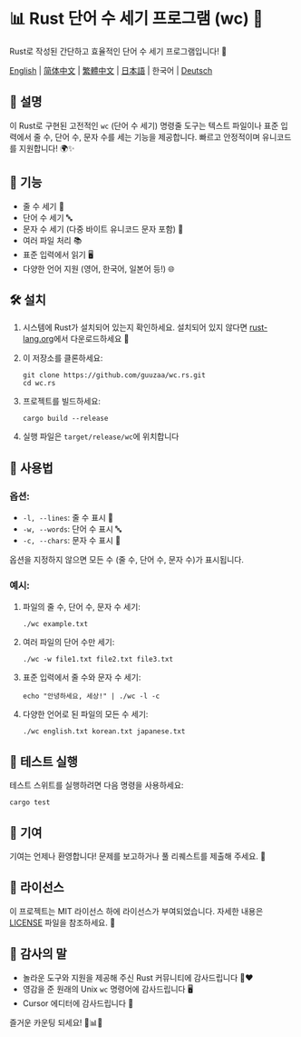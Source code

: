 # 📊 Rust 단어 수 세기 프로그램 (wc) 🦀

Rust로 작성된 간단하고 효율적인 단어 수 세기 프로그램입니다! 🚀

[English](../README.md) | [简体中文](README-zh-CN.md) | [繁體中文](README-zh-TW.md) | [日本語](README-ja-JP.md) | 한국어 | [Deutsch](README-de-DE.md)
## 📝 설명

이 Rust로 구현된 고전적인 `wc` (단어 수 세기) 명령줄 도구는 텍스트 파일이나 표준 입력에서 줄 수, 단어 수, 문자 수를 세는 기능을 제공합니다. 빠르고 안정적이며 유니코드를 지원합니다! 🌍✨

## 🎯 기능

- 줄 수 세기 📏
- 단어 수 세기 🔤
- 문자 수 세기 (다중 바이트 유니코드 문자 포함) 🔡
- 여러 파일 처리 📚
- 표준 입력에서 읽기 🖥️
- 다양한 언어 지원 (영어, 한국어, 일본어 등!) 🌐

## 🛠️ 설치

1. 시스템에 Rust가 설치되어 있는지 확인하세요. 설치되어 있지 않다면 [rust-lang.org](https://www.rust-lang.org/tools/install)에서 다운로드하세요 🦀

2. 이 저장소를 클론하세요:
   ```
   git clone https://github.com/guuzaa/wc.rs.git
   cd wc.rs
   ```

3. 프로젝트를 빌드하세요:
   ```
   cargo build --release
   ```

4. 실행 파일은 `target/release/wc`에 위치합니다

## 🚀 사용법

### 옵션:

- `-l, --lines`: 줄 수 표시 📏
- `-w, --words`: 단어 수 표시 🔤
- `-c, --chars`: 문자 수 표시 🔡

옵션을 지정하지 않으면 모든 수 (줄 수, 단어 수, 문자 수)가 표시됩니다.

### 예시:

1. 파일의 줄 수, 단어 수, 문자 수 세기:
   ```
   ./wc example.txt
   ```

2. 여러 파일의 단어 수만 세기:
   ```
   ./wc -w file1.txt file2.txt file3.txt
   ```

3. 표준 입력에서 줄 수와 문자 수 세기:
   ```
   echo "안녕하세요, 세상!" | ./wc -l -c
   ```

4. 다양한 언어로 된 파일의 모든 수 세기:
   ```
   ./wc english.txt korean.txt japanese.txt
   ```

## 🧪 테스트 실행

테스트 스위트를 실행하려면 다음 명령을 사용하세요:
```
cargo test
```

## 🤝 기여

기여는 언제나 환영합니다! 문제를 보고하거나 풀 리퀘스트를 제출해 주세요. 🎉

## 📜 라이선스

이 프로젝트는 MIT 라이선스 하에 라이선스가 부여되었습니다. 자세한 내용은 [LICENSE](../LICENSE) 파일을 참조하세요. 📄

## 🙏 감사의 말

- 놀라운 도구와 지원을 제공해 주신 Rust 커뮤니티에 감사드립니다 🦀❤️
- 영감을 준 원래의 Unix `wc` 명령어에 감사드립니다 🖥️
- Cursor 에디터에 감사드립니다 🤖

즐거운 카운팅 되세요! 🎉📊🚀